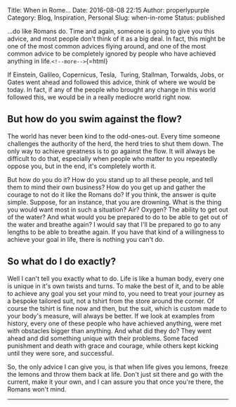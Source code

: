 Title: When in Rome…
Date: 2016-08-08 22:15
Author: properlypurple
Category: Blog, Inspiration, Personal
Slug: when-in-rome
Status: published

…do like Romans do. Time and again, someone is going to give you this advice, and most people don't think of it as a big deal. In fact, this might be one of the most common advices flying around, and one of the most common advice to be completely ignored by people who have achieved anything in life.`<!--more-->`{=html}

If Einstein, Galileo, Copernicus, Tesla,  Turing, Stallman, Torwalds, Jobs, or Gates went ahead and followed this advice, think of where we would be today. In fact, if any of the people who brought any change in this world followed this, we would be in a really mediocre world right now.

## But how do you swim against the flow?

The world has never been kind to the odd-ones-out. Every time someone challenges the authority of the herd, the herd tries to shut them down. The only way to achieve greatness is to go against the flow. It will always be difficult to do that, especially when people who matter to you repeatedly oppose you, but in the end, it's completely worth it.

But how do you do it? How do you stand up to all these people, and tell them to mind their own business? How do you get up and gather the courage to not do it like the Romans do? If you think, the answer is quite simple. Suppose, for an instance, that you are drowning. What is the thing you would want most in such a situation? Air? Oxygen? The ability to get out of the water? And what would you be prepared to do to be able to get out of the water and breathe again? I would say that I'll be prepared to go to any lengths to be able to breathe again. If you have that kind of a willingness to achieve your goal in life, there is nothing you can't do.

## So what do I do exactly?

Well I can't tell you exactly what to do. Life is like a human body, every one is unique in it's own twists and turns. To make the best of it, and to be able to achieve any goal you set your mind to, you need to treat your journey as a bespoke tailored suit, not a tshirt from the store around the corner. Of course the tshirt is fine now and then, but the suit, which is custom made to your body's measure, will always be better. If we look at examples from history, every one of these people who have achieved anything, were met with obstacles bigger than anything. And what did they do? They went ahead and did something unique with their problems. Some faced punishment and death with grace and courage, while others kept kicking until they were sore, and successful.

So, the only advice I can give you, is that when life gives you lemons, freeze the lemons and throw them back at life. Don't just sit there and go with the current, make it your own, and I can assure you that once you're there, the Romans won't mind.

------------------------------------------------------------------------

 
